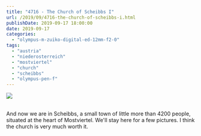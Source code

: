 ```yaml
---
title: "4716 - The Church of Scheibbs I"
url: /2019/09/4716-the-church-of-scheibbs-i.html
publishDate: 2019-09-17 18:00:00
date: 2019-09-17
categories: 
  - "olympus-m-zuiko-digital-ed-12mm-f2-0"
tags: 
  - "austria"
  - "niederosterreich"
  - "mostviertel"
  - "church"
  - "scheibbs"
  - "olympus-pen-f"
---
```

<div class="container">
<div class="center"><a target="_blank" href="https://d25zfm9zpd7gm5.cloudfront.net/1200x1200/2018/20180422_124538_lr.jpg"><img class="webfeedsFeaturedVisual" src="https://d25zfm9zpd7gm5.cloudfront.net/0600x0600/2018/20180422_124538_lr.jpg" /></a></div>
</div>
<br />

And now we are in Scheibbs, a small town of little more than 4200
people, situated at the heart of Mostviertel. We'll stay here for a
few pictures. I think the church is very much worth it.